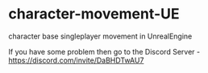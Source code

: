 # character-movement-UE
 character base singleplayer movement in UnrealEngine

If you have some problem then go to the Discord Server - https://discord.com/invite/DaBHDTwAU7
